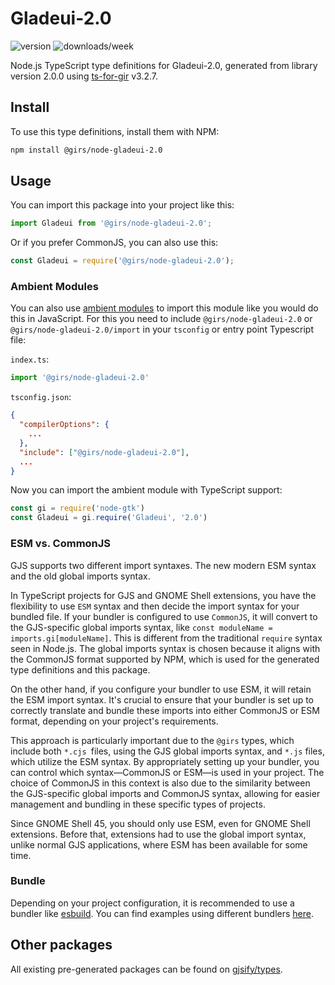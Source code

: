 
# Gladeui-2.0

![version](https://img.shields.io/npm/v/@girs/node-gladeui-2.0)
![downloads/week](https://img.shields.io/npm/dw/@girs/node-gladeui-2.0)


Node.js TypeScript type definitions for Gladeui-2.0, generated from library version 2.0.0 using [ts-for-gir](https://github.com/gjsify/ts-for-gir) v3.2.7.


## Install

To use this type definitions, install them with NPM:
```bash
npm install @girs/node-gladeui-2.0
```

## Usage

You can import this package into your project like this:
```ts
import Gladeui from '@girs/node-gladeui-2.0';
```

Or if you prefer CommonJS, you can also use this:
```ts
const Gladeui = require('@girs/node-gladeui-2.0');
```

### Ambient Modules

You can also use [ambient modules](https://github.com/gjsify/ts-for-gir/tree/main/packages/cli#ambient-modules) to import this module like you would do this in JavaScript.
For this you need to include `@girs/node-gladeui-2.0` or `@girs/node-gladeui-2.0/import` in your `tsconfig` or entry point Typescript file:

`index.ts`:
```ts
import '@girs/node-gladeui-2.0'
```

`tsconfig.json`:
```json
{
  "compilerOptions": {
    ...
  },
  "include": ["@girs/node-gladeui-2.0"],
  ...
}
```

Now you can import the ambient module with TypeScript support: 

```ts
const gi = require('node-gtk')
const Gladeui = gi.require('Gladeui', '2.0')
```



### ESM vs. CommonJS

GJS supports two different import syntaxes. The new modern ESM syntax and the old global imports syntax.

In TypeScript projects for GJS and GNOME Shell extensions, you have the flexibility to use `ESM` syntax and then decide the import syntax for your bundled file. If your bundler is configured to use `CommonJS`, it will convert to the GJS-specific global imports syntax, like `const moduleName = imports.gi[moduleName]`. This is different from the traditional `require` syntax seen in Node.js. The global imports syntax is chosen because it aligns with the CommonJS format supported by NPM, which is used for the generated type definitions and this package.

On the other hand, if you configure your bundler to use ESM, it will retain the ESM import syntax. It's crucial to ensure that your bundler is set up to correctly translate and bundle these imports into either CommonJS or ESM format, depending on your project's requirements.

This approach is particularly important due to the `@girs` types, which include both `*.cjs `files, using the GJS global imports syntax, and `*.js` files, which utilize the ESM syntax. By appropriately setting up your bundler, you can control which syntax—CommonJS or ESM—is used in your project. The choice of CommonJS in this context is also due to the similarity between the GJS-specific global imports and CommonJS syntax, allowing for easier management and bundling in these specific types of projects.

Since GNOME Shell 45, you should only use ESM, even for GNOME Shell extensions. Before that, extensions had to use the global import syntax, unlike normal GJS applications, where ESM has been available for some time.

### Bundle

Depending on your project configuration, it is recommended to use a bundler like [esbuild](https://esbuild.github.io/). You can find examples using different bundlers [here](https://github.com/gjsify/ts-for-gir/tree/main/examples).

## Other packages

All existing pre-generated packages can be found on [gjsify/types](https://github.com/gjsify/types).

